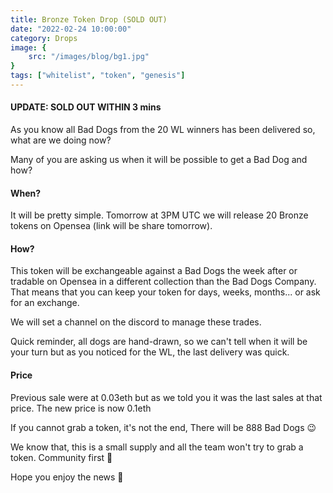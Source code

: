 ```yaml
---
title: Bronze Token Drop (SOLD OUT)
date: "2022-02-24 10:00:00"
category: Drops
image: {
	src: "/images/blog/bg1.jpg"
}
tags: ["whitelist", "token", "genesis"]
---
```

#### UPDATE: SOLD OUT WITHIN 3 mins

As you know all Bad Dogs from the 20 WL winners has been delivered so, what are we doing now?

Many of you are asking us when it will be possible to get a Bad Dog and how?

#### When?
It will be pretty simple. Tomorrow at 3PM UTC we will release 20 Bronze tokens on Opensea (link will be share tomorrow).

#### How?
This token will be exchangeable against a Bad Dogs the week after or tradable on Opensea in a different collection than the Bad Dogs Company. That means that you can keep your token for days, weeks, months... or ask for an exchange.

We will set a channel on the discord to manage these trades.

Quick reminder, all dogs are hand-drawn, so we can't tell when it will be your turn but as you noticed for the WL, the last delivery was quick.

#### Price
Previous sale were at 0.03eth but as we told you it was the last sales at that price. The new price is now 0.1eth

If you cannot grab a token, it's not the end, There will be 888 Bad Dogs 😉

We know that, this is a small supply and all the team won't try to grab a token. Community first 💪 

Hope you enjoy the news 🥳
